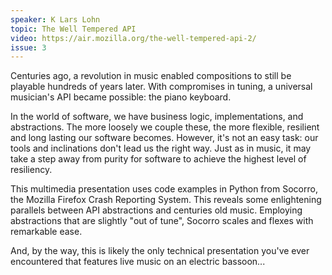 ```yaml
---
speaker: K Lars Lohn
topic: The Well Tempered API
video: https://air.mozilla.org/the-well-tempered-api-2/
issue: 3
---
```


Centuries ago, a revolution in music enabled compositions to still be playable hundreds of years later. With compromises in tuning, a universal musician's API became possible: the piano keyboard.

In the world of software, we have business logic, implementations, and abstractions. The more loosely we couple these, the more flexible, resilient and long lasting our software becomes. However, it's not an easy task: our tools and inclinations don't lead us the right way. Just as in music, it may take a step away from purity for software to achieve the highest level of resiliency.

This multimedia presentation uses code examples in Python from Socorro, the Mozilla Firefox Crash Reporting System. This reveals some enlightening parallels between API abstractions and centuries old music. Employing abstractions that are slightly "out of tune", Socorro scales and flexes with remarkable ease.

And, by the way, this is likely the only technical presentation you've ever encountered that features live music on an electric bassoon...

